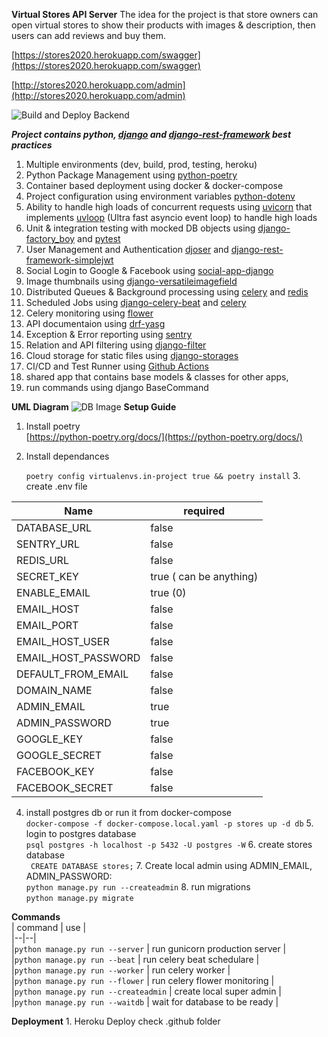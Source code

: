 
**Virtual Stores API Server** 
The idea for the project is that store owners can open virtual stores to show their products with images & description, then users can add reviews and buy them.    
    
[https://stores2020.herokuapp.com/swagger](https://stores2020.herokuapp.com/swagger)    
    
[http://stores2020.herokuapp.com/admin](http://stores2020.herokuapp.com/admin)    
     
    
![Build and Deploy Backend](https://github.com/Stores2020/backend/workflows/Build%20and%20Deploy%20Backend/badge.svg?branch=master)      
            
***Project contains python, [django](https://www.djangoproject.com/) and [django-rest-framework](https://www.django-rest-framework.org/)  best practices***    
1. Multiple environments (dev, build, prod, testing, heroku)     
 2. Python Package Management using [python-poetry](https://python-poetry.org/)    
 3. Container based deployment using docker & docker-compose    
 4. Project configuration using environment variables  [python-dotenv](https://pypi.org/project/python-dotenv/)    
 5. Ability to handle high loads of concurrent requests using [uvicorn](https://github.com/encode/uvicorn) that implements  [uvloop](https://github.com/MagicStack/uvloop) (Ultra fast asyncio event loop) to handle high loads     
 6. Unit & integration testing with mocked DB objects using [django-factory_boy](https://github.com/FactoryBoy/django-factory_boy) and [pytest](https://github.com/pytest-dev/pytest)    
 7. User Management and Authentication  [djoser](https://github.com/sunscrapers/djoser) and [django-rest-framework-simplejwt](https://github.com/SimpleJWT/django-rest-framework-simplejwt)    
 8. Social Login to Google & Facebook using   [social-app-django](https://github.com/python-social-auth/social-app-django)
 9. Image thumbnails using [django-versatileimagefield](https://github.com/respondcreate/django-versatileimagefield)
10. Distributed Queues & Background processing using [celery](https://github.com/celery/celery) and [redis](https://pypi.org/project/redis/)    
11. Scheduled Jobs using [django-celery-beat](django-celery-beat) and [celery](https://github.com/celery/celery)    
12. Celery monitoring using [flower](https://github.com/mher/flower)    
13. API documentaion using [drf-yasg](https://github.com/axnsan12/drf-yasg)    
14. Exception &  Error reporting using [sentry](https://docs.sentry.io/platforms/python/guides/django/)    
15. Relation and API filtering using [django-filter](https://github.com/carltongibson/django-filter)    
16. Cloud storage for static files using [django-storages](https://django-storages.readthedocs.io/en/latest/index.html)    
17. CI/CD and Test Runner using [Github Actions](https://docs.github.com/en/free-pro-team@latest/actions)     
18. shared app that contains base models & classes for other apps,    
19. run commands using django BaseCommand  
  
  **UML Diagram**
  ![DB Image](https://raw.githubusercontent.com/ramzitannous/virtual-stores/master/db_uml.png?token=AFHYIN4Y4TY4ZIAKMU5MFEK7XAH6Q)
 **Setup Guide** 
 1. Install poetry              
[https://python-poetry.org/docs/](https://python-poetry.org/docs/)              
              
 2. Install dependances              
              
    `poetry config virtualenvs.in-project true && poetry install` 3. create .env file              
                          
              
| Name | required |              
|--|--|              
| DATABASE_URL | false |              
| SENTRY_URL | false |              
|REDIS_URL| false|              
|SECRET_KEY| true ( can be anything)|              
|ENABLE_EMAIL|  true (0)|              
|EMAIL_HOST| false|              
|EMAIL_PORT| false|              
|EMAIL_HOST_USER| false|              
|EMAIL_HOST_PASSWORD| false|              
|DEFAULT_FROM_EMAIL| false              
|DOMAIN_NAME| false|              
|ADMIN_EMAIL| true|              
|ADMIN_PASSWORD|true|           
|GOOGLE_KEY|false|      
|GOOGLE_SECRET|false|      
|FACEBOOK_KEY|false|      
|FACEBOOK_SECRET| false|       
 4. install postgres db or run it from docker-compose          
  `docker-compose -f docker-compose.local.yaml -p stores up -d db` 5. login to  postgres database            
  `psql postgres -h localhost -p 5432 -U postgres -W` 6. create stores database            
   ` CREATE DATABASE stores;` 7. Create local admin using ADMIN_EMAIL, ADMIN_PASSWORD:              
 `python manage.py run --createadmin` 8. run migrations              
`python manage.py migrate`              
              
 **Commands**         
 | command | use  |              
|--|--|              
|`python manage.py run --server` | run gunicorn production server |              
|`python manage.py run --beat` | run celery beat schedulare |              
|`python manage.py run --worker` | run celery worker |              
|`python manage.py run --flower` | run celery flower monitoring |              
|`python manage.py run --createadmin` | create local super admin |              
|`python manage.py run --waitdb` | wait for database to be ready |              
              
              
**Deployment** 1. Heroku Deploy check .github folder
